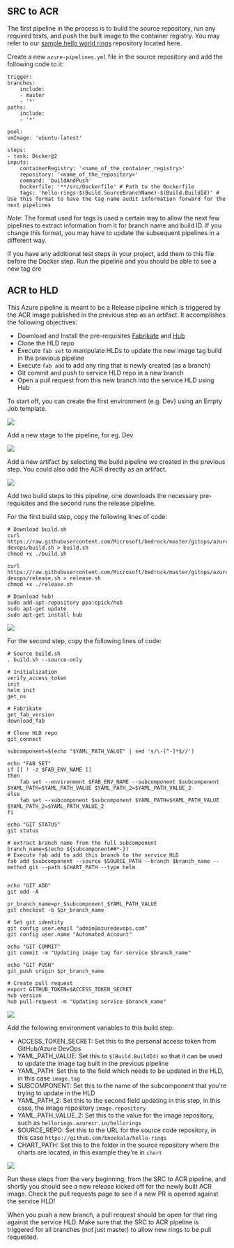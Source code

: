 ## SRC to ACR

The first pipeline in the process is to build the source repository, run any required tests, and push the built image to the container registry. You may refer to our [sample hello world rings](https://github.com/bnookala/hello-rings) repository located here. 

Create a new `azure-pipelines.yml` file in the source repository and add the following code to it:
```
trigger:
branches:
    include:
    - master
    - '*'
paths:
    include:
    - '*'

pool:
vmImage: 'ubuntu-latest'

steps:
- task: Docker@2
inputs:
    containerRegistry: '<name_of_the_container_registry>'
    repository: '<name_of_the_repository>'
    command: 'buildAndPush'
    Dockerfile: '**/src/Dockerfile' # Path to the Dockerfile
    tags: 'hello-rings-$(Build.SourceBranchName)-$(Build.BuildId)' # Use this format to have the tag name audit information forward for the next pipelines

```

*Note*: The format used for tags is used a certain way to allow the next few pipelines to extract information from it for branch name and build ID. If you change this format, you may have to update the subsequent pipelines in a different way.

If you have any additional test steps in your project, add them to this file before the Docker step. Run the pipeline and you should be able to see a new tag cre

## ACR to HLD

This Azure pipeline is meant to be a Release pipeline which is triggered by the ACR image published in the previous step as an artifact. It accomplishes the following objectives:

- Download and Install the pre-requisites [Fabrikate](https://github.com/Microsoft/fabrikate) and [Hub](https://hub.github.com/)
- Clone the HLD repo
- Execute `fab set` to manipulate HLDs to update the new image tag build in the previous pipeline
- Execute `fab add` to add any ring that is newly created (as a branch)
- Git commit and push to service HLD repo in a new branch
- Open a pull request from this new branch into the service HLD using Hub

To start off, you can create the first environment (e.g. Dev) using an Empty Job template. 

![](./images/new_release_pipeline.png)

Add a new stage to the pipeline, for eg. Dev

![](./images/new_stage.png)

Add a new artifact by selecting the build pipeline we created in the previous step. You could also add the ACR directly as an artifact. 

![](./images/new_artifact.png)

Add two build steps to this pipeline, one downloads the necessary pre-requisites and the second runs the release pipeline. 

For the first build step, copy the following lines of code:

```
# Download build.sh
curl https://raw.githubusercontent.com/Microsoft/bedrock/master/gitops/azure-devops/build.sh > build.sh
chmod +x ./build.sh

curl https://raw.githubusercontent.com/Microsoft/bedrock/master/gitops/azure-devops/release.sh > release.sh
chmod +x ./release.sh

# Download hub!
sudo add-apt-repository ppa:cpick/hub
sudo apt-get update
sudo apt-get install hub
```

![](./images/download_prereqs.png)

For the second step, copy the following lines of code:

```
# Source build.sh
. build.sh --source-only

# Initialization
verify_access_token
init
helm init
get_os

# Fabrikate
get_fab_version
download_fab

# Clone HLD repo
git_connect

subcomponent=$(echo "$YAML_PATH_VALUE" | sed 's/\-[^-]*$//')

echo "FAB SET"
if [[ ! -z $FAB_ENV_NAME ]]
then
    fab set --environment $FAB_ENV_NAME --subcomponent $subcomponent $YAML_PATH=$YAML_PATH_VALUE $YAML_PATH_2=$YAML_PATH_VALUE_2
else
    fab set --subcomponent $subcomponent $YAML_PATH=$YAML_PATH_VALUE $YAML_PATH_2=$YAML_PATH_VALUE_2
fi

echo "GIT STATUS"
git status

# extract branch name from the full subcomponent
branch_name=$(echo ${subcomponent##*-})
# Execute fab add to add this branch to the service HLD
fab add $subcomponent --source $SOURCE_PATH --branch $branch_name --method git --path $CHART_PATH --type helm


echo "GIT ADD"
git add -A

pr_branch_name=pr_$subcomponent_$YAML_PATH_VALUE
git checkout -b $pr_branch_name

# Set git identity
git config user.email "admin@azuredevops.com"
git config user.name "Automated Account"

echo "GIT COMMIT"
git commit -m "Updating image tag for service $branch_name"

echo "GIT PUSH"
git_push origin $pr_branch_name

# Create pull request
export GITHUB_TOKEN=$ACCESS_TOKEN_SECRET
hub version
hub pull-request -m "Updating service $branch_name"
```

![](./images/run_release.png)

Add the following environment variables to this build step:

- ACCESS_TOKEN_SECRET: Set this to the personal access token from GitHub/Azure DevOps 
- YAML_PATH_VALUE: Set this to `$(Build.BuildId)` so that it can be used to update the image tag built in the previous pipeline
- YAML_PATH: Set this to the field which needs to be updated in the HLD, in this case `image.tag`
- SUBCOMPONENT: Set this to the name of the subcomponent that you're trying to update in the HLD
- YAML_PATH_2: Set this to the second field updating in this step, in this case, the image repository `image.repository`
- YAML_PATH_VALUE_2: Set this to the value for the image repository, such as `hellorings.azurecr.io/hellorings`
- SOURCE_REPO: Set this to the URL for the source code repository, in this case `https://github.com/bnookala/hello-rings`
- CHART_PATH: Set this to the folder in the source repository where the charts are located, in this example they're in `chart`

![](./images/env_variables.png)

Run these steps from the very beginning, from the SRC to ACR pipeline, and shortly you should see a new release kicked off for the newly built ACR image. Check the pull requests page to see if a new PR is opened against the service HLD!

When you push a new branch, a pull request should be open for that ring against the service HLD. Make sure that the SRC to ACR pipeline is triggered for all branches (not just master) to allow new rings to be pull requested. 



